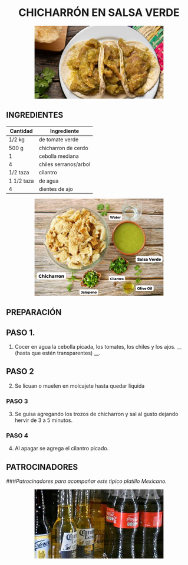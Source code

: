 # <div align="center"> CHICHARRÓN EN SALSA VERDE </div>  

<p align="center">
<img src="images/chicharron.jpg" width="350">
</p>

## INGREDIENTES  

| Cantidad       | Ingrediente             |
|----------------|-------------------------|
| 1/2 kg         | de tomate verde         |
|  500 g         | chicharron de cerdo     |
|   1            | cebolla mediana         |
|   4            | chiles serranos/arbol   |
| 1/2 taza       | cilantro                |
| 1 1/2 taza     | de agua                 |
| 4              | dientes de ajo          |        


<p align="center">
<img src="images/ingredientes.jpg" width="350">
</p>

## PREPARACIÓN

 ## PASO 1. 
 1. Cocer en agua la cebolla picada, los tomates, los chiles y los ajos. __ (hasta que estén transparentes) __.
 ## PASO 2
 2. Se licuan o muelen en molcajete hasta quedar liquida 
 ### PASO 3
 3. Se guisa agregando los trozos de chicharron y sal al gusto dejando hervir de 3 a 5 minutos.
 ### PASO 4
 4. Al apagar se agrega el cilantro picado.
## PATROCINADORES

###_Patrocinadores para acompañar este tipico platillo Mexicano._ 

<p align="center">
<img src="images/patrocinadores.jpg" width="350">
</p>

